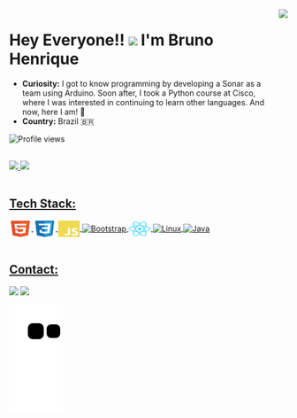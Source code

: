 <img align="right" height="590em" src="https://raw.githubusercontent.com/gist/brunohnsouza/d1d548861c03fe096d1aa6887672428f/raw/4ae1b966e590f7db8fdeca465bad5f816727fb8a/githubCard.svg"/>

# Hey Everyone!! <img src="https://raw.githubusercontent.com/kaueMarques/kaueMarques/master/hi.gif" height="30px"> I'm Bruno Henrique

- **Curiosity:** I got to know programming by developing a Sonar as a team using Arduino. Soon after, I took a Python course at Cisco, where I was interested in continuing to learn other languages. And now, here I am! 🚀
- **Country:** Brazil 🇧🇷 
<p align="left"> <img src="https://komarev.com/ghpvc/?username=brunohnsouza&color=yellow" alt="Profile views" /> </p>

<br>

<div align="left">
  <a href="https://github.com/brunohnsouza">
  <img height="200em" src="https://github-readme-stats.vercel.app/api?username=brunohnsouza&show_icons=true&theme=dracula&include_all_commits=true&count_private=true&title_color=DF9B47&icon_color=80407E"/>
  <img height="200em" src="https://github-readme-stats.vercel.app/api/top-langs/?username=brunohnsouza&layout=compact&langs_count=7&theme=dracula&title_color=DF9B47"/>
</div>
 
<br>
  
## Tech Stack:  
<div style="display: inline_block">
<img align="center" alt="HTML" height="30" width="40" src="https://raw.githubusercontent.com/devicons/devicon/master/icons/html5/html5-original.svg">
<img align="center" alt="CSS" height="30" width="40" src="https://raw.githubusercontent.com/devicons/devicon/master/icons/css3/css3-original.svg">
<img align="center" alt="JS" height="30" width="40" src="https://raw.githubusercontent.com/devicons/devicon/master/icons/javascript/javascript-plain.svg">
<img align="center" alt="Bootstrap" height="30" width="40" src="https://cdn.jsdelivr.net/gh/devicons/devicon/icons/bootstrap/bootstrap-original.svg">
<img align="center" alt="React" height="30" width="40" src="https://raw.githubusercontent.com/devicons/devicon/master/icons/react/react-original.svg">
<img align="center" alt="Linux" height="30" width="40" src="https://cdn.jsdelivr.net/gh/devicons/devicon/icons/linux/linux-original.svg"> 
<img align="center" alt="Java" height="30" width="40" src="https://cdn.jsdelivr.net/gh/devicons/devicon/icons/java/java-original.svg">
</div> 
  
<br>
 
## Contact:
<div style="display: inline_block">
  <a href="mailto:brunohnsouzacontato@gmail.com" target="_blank"><img src="https://img.shields.io/badge/Gmail-D14836?style=for-the-badge&logo=gmail&logoColor=white" target="_blank"></a>
  <a href="https://www.linkedin.com/in/brunohnsouza" target="_blank"><img src="https://img.shields.io/badge/LinkedIn-0077B5?style=for-the-badge&logo=linkedin&logoColor=white" target="_blank"></a>
  
  ![Snake animation](https://github.com/brunohnsouza/brunohnsouza/blob/output/github-contribution-grid-snake.svg)
</div>

